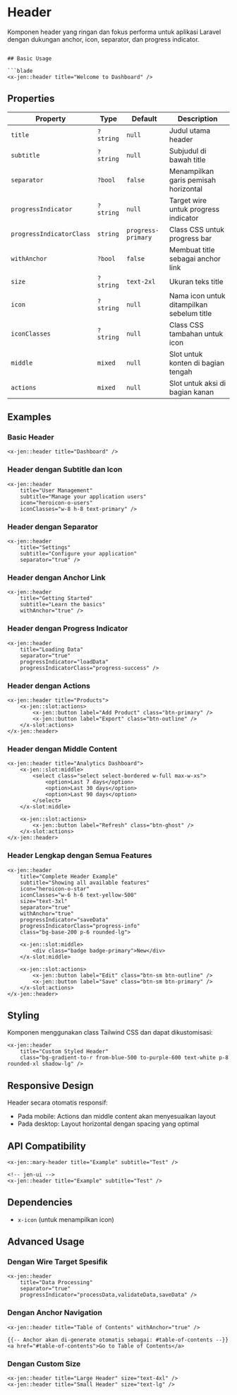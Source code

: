 # Header

Komponen header yang ringan dan fokus performa untuk aplikasi Laravel dengan dukungan anchor, icon, separator, dan progress indicator.

```

## Basic Usage

```blade
<x-jen::header title="Welcome to Dashboard" />
```

## Properties

| Property                 | Type      | Default            | Description                               |
| ------------------------ | --------- | ------------------ | ----------------------------------------- |
| `title`                  | `?string` | `null`             | Judul utama header                        |
| `subtitle`               | `?string` | `null`             | Subjudul di bawah title                   |
| `separator`              | `?bool`   | `false`            | Menampilkan garis pemisah horizontal      |
| `progressIndicator`      | `?string` | `null`             | Target wire untuk progress indicator      |
| `progressIndicatorClass` | `string`  | `progress-primary` | Class CSS untuk progress bar              |
| `withAnchor`             | `?bool`   | `false`            | Membuat title sebagai anchor link         |
| `size`                   | `?string` | `text-2xl`         | Ukuran teks title                         |
| `icon`                   | `?string` | `null`             | Nama icon untuk ditampilkan sebelum title |
| `iconClasses`            | `?string` | `null`             | Class CSS tambahan untuk icon             |
| `middle`                 | `mixed`   | `null`             | Slot untuk konten di bagian tengah        |
| `actions`                | `mixed`   | `null`             | Slot untuk aksi di bagian kanan           |

## Examples

### Basic Header

```blade
<x-jen::header title="Dashboard" />
```

### Header dengan Subtitle dan Icon

```blade
<x-jen::header
    title="User Management"
    subtitle="Manage your application users"
    icon="heroicon-o-users"
    iconClasses="w-8 h-8 text-primary" />
```

### Header dengan Separator

```blade
<x-jen::header
    title="Settings"
    subtitle="Configure your application"
    separator="true" />
```

### Header dengan Anchor Link

```blade
<x-jen::header
    title="Getting Started"
    subtitle="Learn the basics"
    withAnchor="true" />
```

### Header dengan Progress Indicator

```blade
<x-jen::header
    title="Loading Data"
    separator="true"
    progressIndicator="loadData"
    progressIndicatorClass="progress-success" />
```

### Header dengan Actions

```blade
<x-jen::header title="Products">
    <x-jen::slot:actions>
        <x-jen::button label="Add Product" class="btn-primary" />
        <x-jen::button label="Export" class="btn-outline" />
    </x-slot:actions>
</x-jen::header>
```

### Header dengan Middle Content

```blade
<x-jen::header title="Analytics Dashboard">
    <x-jen::slot:middle>
        <select class="select select-bordered w-full max-w-xs">
            <option>Last 7 days</option>
            <option>Last 30 days</option>
            <option>Last 90 days</option>
        </select>
    </x-slot:middle>

    <x-jen::slot:actions>
        <x-jen::button label="Refresh" class="btn-ghost" />
    </x-slot:actions>
</x-jen::header>
```

### Header Lengkap dengan Semua Features

```blade
<x-jen::header
    title="Complete Header Example"
    subtitle="Showing all available features"
    icon="heroicon-o-star"
    iconClasses="w-6 h-6 text-yellow-500"
    size="text-3xl"
    separator="true"
    withAnchor="true"
    progressIndicator="saveData"
    progressIndicatorClass="progress-info"
    class="bg-base-200 p-6 rounded-lg">

    <x-jen::slot:middle>
        <div class="badge badge-primary">New</div>
    </x-slot:middle>

    <x-jen::slot:actions>
        <x-jen::button label="Edit" class="btn-sm btn-outline" />
        <x-jen::button label="Save" class="btn-sm btn-primary" />
    </x-slot:actions>
</x-jen::header>
```

## Styling

Komponen menggunakan class Tailwind CSS dan dapat dikustomisasi:

```blade
<x-jen::header
    title="Custom Styled Header"
    class="bg-gradient-to-r from-blue-500 to-purple-600 text-white p-8 rounded-xl shadow-lg" />
```

## Responsive Design

Header secara otomatis responsif:

-   Pada mobile: Actions dan middle content akan menyesuaikan layout
-   Pada desktop: Layout horizontal dengan spacing yang optimal

## API Compatibility


```blade
<x-jen::mary-header title="Example" subtitle="Test" />

<!-- jen-ui -->
<x-jen::header title="Example" subtitle="Test" />
```

## Dependencies

-   `x-icon` (untuk menampilkan icon)

## Advanced Usage

### Dengan Wire Target Spesifik

```blade
<x-jen::header
    title="Data Processing"
    separator="true"
    progressIndicator="processData,validateData,saveData" />
```

### Dengan Anchor Navigation

```blade
<x-jen::header title="Table of Contents" withAnchor="true" />

{{-- Anchor akan di-generate otomatis sebagai: #table-of-contents --}}
<a href="#table-of-contents">Go to Table of Contents</a>
```

### Dengan Custom Size

```blade
<x-jen::header title="Large Header" size="text-4xl" />
<x-jen::header title="Small Header" size="text-lg" />
```
